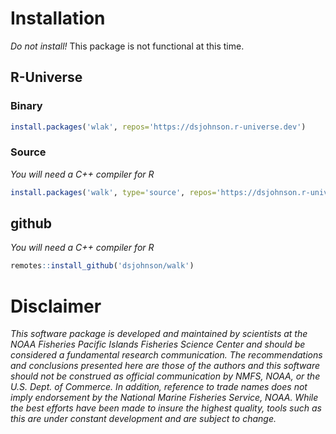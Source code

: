 <!-- README.md is generated from README.Rmd. Please edit that file -->

# Installation

*Do not install!* This package is not functional at this time.

## R-Universe

### Binary

``` r
install.packages('wlak', repos='https://dsjohnson.r-universe.dev')
```

### Source

*You will need a C++ compiler for R*

``` r
install.packages('walk', type='source', repos='https://dsjohnson.r-universe.dev')
```

## github

*You will need a C++ compiler for R*

``` r
remotes::install_github('dsjohnson/walk')
```

# Disclaimer

*This software package is developed and maintained by scientists at the
NOAA Fisheries Pacific Islands Fisheries Science Center and should be
considered a fundamental research communication. The recommendations and
conclusions presented here are those of the authors and this software
should not be construed as official communication by NMFS, NOAA, or the
U.S. Dept. of Commerce. In addition, reference to trade names does not
imply endorsement by the National Marine Fisheries Service, NOAA. While
the best efforts have been made to insure the highest quality, tools
such as this are under constant development and are subject to change.*
